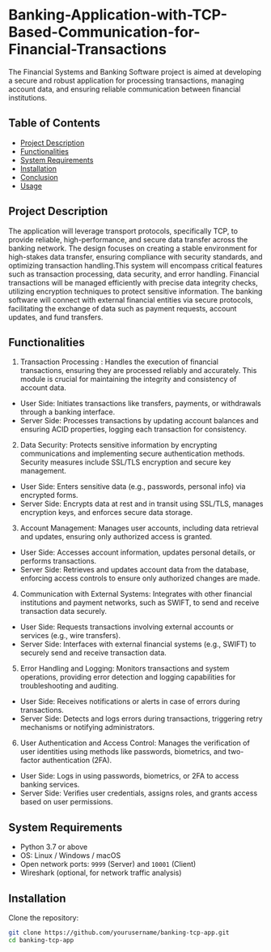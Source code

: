 # Banking-Application-with-TCP-Based-Communication-for-Financial-Transactions
The Financial Systems and Banking Software project is aimed at developing a secure and robust application for processing transactions, managing account data, and ensuring reliable communication between financial institutions.

## Table of Contents
- [Project Description](#project-description)
- [Functionalities](#functionalities)
- [System Requirements](#system-requirements)
- [Installation](#installation)
- [Conclusion](#conclusion)
- [Usage](#usage)

## Project Description

The application will leverage transport protocols, specifically TCP, to provide reliable, high-performance, and secure data transfer across the banking network. The design focuses on creating a stable environment for high-stakes data transfer, ensuring compliance with security standards, and optimizing transaction handling.This system will encompass critical features such as transaction processing, data security, and error handling. Financial transactions will be managed efficiently with precise data integrity checks, utilizing encryption techniques to protect sensitive information. The banking software will connect with external financial entities via secure protocols, facilitating the exchange of data such as payment requests, account updates, and fund transfers.

## Functionalities

1. Transaction Processing : Handles the execution of financial transactions, ensuring they are processed reliably and accurately. This module is crucial for maintaining the integrity and consistency of account data.
* User Side: Initiates transactions like transfers, payments, or withdrawals through a banking interface.
* Server Side: Processes transactions by updating account balances and ensuring ACID properties, logging each transaction for consistency.

2. Data Security: Protects sensitive information by encrypting communications and implementing secure authentication methods. Security measures include SSL/TLS encryption and secure key management.
* User Side: Enters sensitive data (e.g., passwords, personal info) via encrypted forms.
* Server Side: Encrypts data at rest and in transit using SSL/TLS, manages encryption keys, and enforces secure data storage.


3. Account Management: Manages user accounts, including data retrieval and updates, ensuring only authorized access is granted.
*	User Side: Accesses account information, updates personal details, or performs transactions.
*	Server Side: Retrieves and updates account data from the database, enforcing access controls to ensure only authorized changes are made.


4. Communication with External Systems: Integrates with other financial institutions and payment networks, such as SWIFT, to send and receive transaction data securely.
*	User Side: Requests transactions involving external accounts or services (e.g., wire transfers).
*	Server Side: Interfaces with external financial systems (e.g., SWIFT) to securely send and receive transaction data.


5. Error Handling and Logging: Monitors transactions and system operations, providing error detection and logging capabilities for troubleshooting and auditing.
*	User Side: Receives notifications or alerts in case of errors during transactions.
*	Server Side: Detects and logs errors during transactions, triggering retry mechanisms or notifying administrators.

6. User Authentication and Access Control:
Manages the verification of user identities using methods like passwords,     biometrics, and two-factor authentication (2FA).
*	User Side: Logs in using passwords, biometrics, or 2FA to access banking services.
*	Server Side: Verifies user credentials, assigns roles, and grants access based on user permissions.


## System Requirements

- Python 3.7 or above
- OS: Linux / Windows / macOS
- Open network ports: `9999` (Server) and `10001` (Client)
- Wireshark (optional, for network traffic analysis)


## Installation

Clone the repository:
```bash
git clone https://github.com/yourusername/banking-tcp-app.git
cd banking-tcp-app

